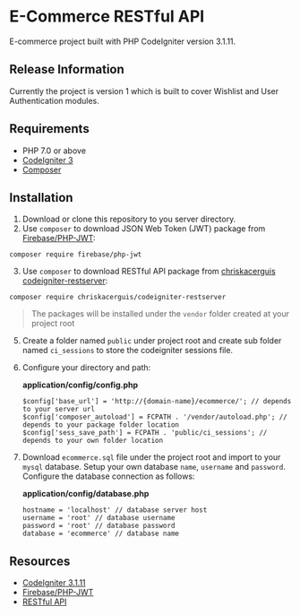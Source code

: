 # E-Commerce RESTful API

E-commerce project built with PHP CodeIgniter version 3.1.11. 

## Release Information

Currently the project is version 1 which is built to cover Wishlist and User Authentication modules.

## Requirements
- PHP 7.0 or above
- [CodeIgniter 3](https://codeigniter.com/userguide3/index.html)
- [Composer](https://getcomposer.org/doc/00-intro.md)

## Installation

1. Download or clone this repository to you server directory.
2. Use `composer` to download JSON Web Token (JWT) package from [Firebase/PHP-JWT](https://github.com/firebase/php-jwt):
```
composer require firebase/php-jwt
```
3. Use `composer` to download RESTful API package from [chriskacerguis
codeigniter-restserver](https://github.com/chriskacerguis/codeigniter-restserver):
```
composer require chriskacerguis/codeigniter-restserver
```
> The packages will be installed under the `vendor` folder created at your project root

5. Create a folder named `public` under project root and create sub folder named `ci_sessions` to store the codeigniter sessions file.

6. Configure your directory and path:

   **application/config/config.php**
   ```
   $config['base_url'] = 'http://{domain-name}/ecommerce/'; // depends to your server url
   $config['composer_autoload'] = FCPATH . '/vendor/autoload.php'; // depends to your package folder location
   $config['sess_save_path'] = FCPATH . 'public/ci_sessions'; // depends to your own folder location
   ```
7. Download `ecommerce.sql` file under the project root and import to your `mysql` database. Setup your own database `name`, `username` and `password`. Configure the database connection as follows: 

   **application/config/database.php**
   ```
   hostname = 'localhost' // database server host
   username = 'root' // database username
   password = 'root' // database password
   database = 'ecommerce' // database name
   ```

## Resources
- [CodeIgniter 3.1.11](https://codeigniter.com/userguide3/index.html)
- [Firebase/PHP-JWT](https://github.com/firebase/php-jwt)
- [RESTful API](https://github.com/chriskacerguis/codeigniter-restserver)
